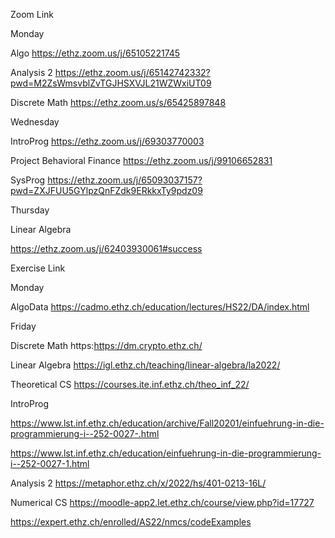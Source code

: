 
Zoom Link

Monday

Algo
https://ethz.zoom.us/j/65105221745

Analysis 2
https://ethz.zoom.us/j/65142742332?pwd=M2ZsWmsvblZvTGJHSXVJL21WZWxiUT09

Discrete Math
https://ethz.zoom.us/s/65425897848

Wednesday

IntroProg
https://ethz.zoom.us/j/69303770003

Project Behavioral Finance
https://ethz.zoom.us/j/99106652831

SysProg
https://ethz.zoom.us/j/65093037157?pwd=ZXJFUU5GYlpzQnFZdk9ERkkxTy9pdz09



Thursday

Linear Algebra

https://ethz.zoom.us/j/62403930061#success







Exercise Link

Monday

AlgoData
https://cadmo.ethz.ch/education/lectures/HS22/DA/index.html

Friday

Discrete Math
https:https://dm.crypto.ethz.ch/

Linear Algebra
https://igl.ethz.ch/teaching/linear-algebra/la2022/

Theoretical CS
https://courses.ite.inf.ethz.ch/theo_inf_22/

IntroProg

https://www.lst.inf.ethz.ch/education/archive/Fall20201/einfuehrung-in-die-programmierung-i--252-0027-.html


https://www.lst.inf.ethz.ch/education/einfuehrung-in-die-programmierung-i--252-0027-1.html

Analysis 2
https://metaphor.ethz.ch/x/2022/hs/401-0213-16L/

Numerical CS
https://moodle-app2.let.ethz.ch/course/view.php?id=17727

https://expert.ethz.ch/enrolled/AS22/nmcs/codeExamples

